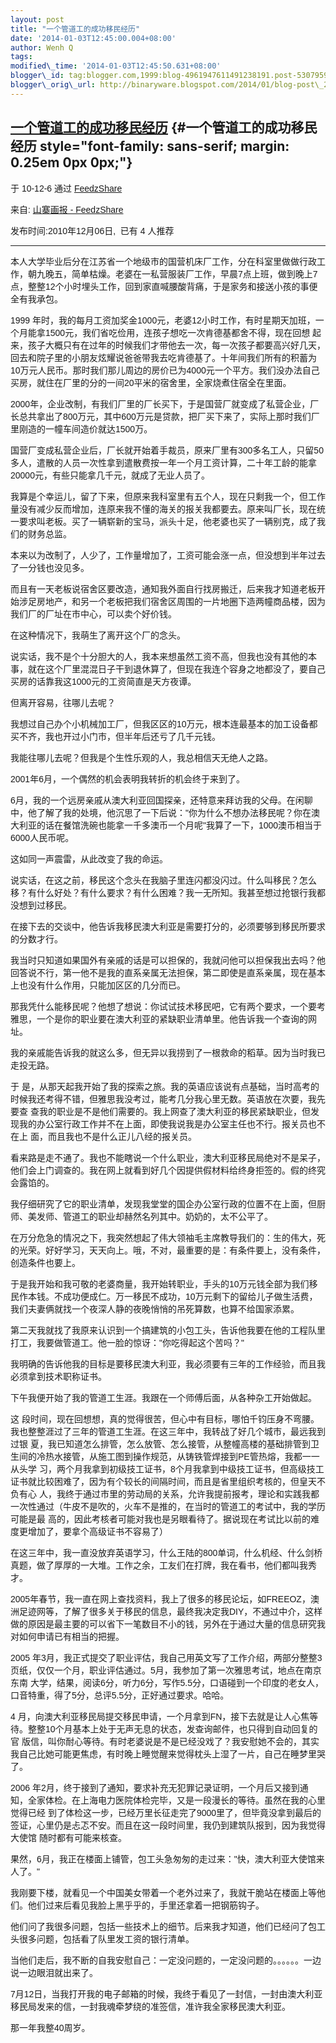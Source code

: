 ```yaml
--- 
layout: post 
title: "一个管道工的成功移民经历" 
date: '2014-01-03T12:45:00.004+08:00' 
author: Wenh Q
tags:
modified\_time: '2014-01-03T12:45:50.631+08:00' 
blogger\_id: tag:blogger.com,1999:blog-4961947611491238191.post-5307959046620565313
blogger\_orig\_url: http://binaryware.blogspot.com/2014/01/blog-post\_2552.html
---
```

<div dir="ltr">

[一个管道工的成功移民经历](http://bigfools.com/2010/12/15582.html) {#一个管道工的成功移民经历 style="font-family: sans-serif; margin: 0.25em 0px 0px;"}
------------------------------------------------------------------

<div style="font-family: sans-serif; margin-bottom: 0.5em;">

于 10-12-6 通过 [FeedzShare](http://www.feedzshare.com/)

</div>



<div style="font-family: sans-serif;">

来自: [山寨画报 - FeedzShare](http://www.feedzshare.com/b/757633/2)  

发布时间:2010年12月06日,  已有 4 人推荐

</div>

------------------------------------------------------------------------

<div style="font-family: sans-serif;">

本人大学毕业后分在江苏省一个地级市的国营机床厂工作，分在科室里做做行政工作，朝九晚五，简单枯燥。老婆在一私营服装厂工作，早晨7点上班，做到晚上7点，整整12个小时埋头工作，回到家直喊腰酸背痛，于是家务和接送小孩的事便全有我承包。

1999
年时，我的每月工资加奖金1000元，老婆12小时工作，有时星期天加班，一个月能拿1500元，我们省吃俭用，连孩子想吃一次肯德基都舍不得，现在回想
起来，孩子大概只有在过年的时候我们才带他去一次，每一次孩子都要高兴好几天，回去和院子里的小朋友炫耀说爸爸带我去吃肯德基了。十年间我们所有的积蓄为
10万元人民币。那时我们那儿周边的房价已为4000元一个平方。我们没办法自己买房，就住在厂里的分的一间20平米的宿舍里，全家烧煮住宿全在里面。

2000年，企业改制，有我们厂里的厂长买下，于是国营厂就变成了私营企业，厂长总共拿出了800万元，其中600万元是贷款，把厂买下来了，实际上那时我们厂里刚造的一幢车间造价就达1500万。

国营厂变成私营企业后，厂长就开始着手裁员，原来厂里有300多名工人，只留50多人，遣散的人员一次性拿到遣散费按一年一个月工资计算，二十年工龄的能拿20000元，有些只能拿几千元，就成了无业人员了。

我算是个幸运儿，留了下来，但原来我科室里有五个人，现在只剩我一个，但工作量没有减少反而增加，连原来我不懂的海关的报关我都要去。原来叫厂长，现在统一要求叫老板。买了一辆崭新的宝马，派头十足，他老婆也买了一辆别克，成了我们的财务总监。

本来以为改制了，人少了，工作量增加了，工资可能会涨一点，但没想到半年过去了一分钱也没见多。

而且有一天老板说宿舍区要改造，通知我外面自行找房搬迁，后来我才知道老板开始涉足房地产，和另一个老板把我们宿舍区周围的一片地圈下造两幢商品楼，因为我们厂的厂址在市中心，可以卖个好价钱。

在这种情况下，我萌生了离开这个厂的念头。

说实话，我不是个十分胆大的人，我本来想虽然工资不高，但我也没有其他的本事，就在这个厂里混混日子干到退休算了，但现在我连个容身之地都没了，要自己买房的话靠我这1000元的工资简直是天方夜谭。

但离开容易，往哪儿去呢？

我想过自己办个小机械加工厂，但我区区的10万元，根本连最基本的加工设备都买不齐，我也开过小门市，但半年后还亏了几千元钱。

我能往哪儿去呢？但我是个生性乐观的人，我总相信天无绝人之路。

2001年6月，一个偶然的机会表明我转折的机会终于来到了。

6月，我的一个远房亲戚从澳大利亚回国探亲，还特意来拜访我的父母。在闲聊中，他了解了我的处境，他沉思了一下后说："你为什么不想办法移民呢？你在澳大利亚的话在餐馆洗碗也能拿一千多澳币一个月呢"我算了一下，1000澳币相当于6000人民币呢。

这如同一声震雷，从此改变了我的命运。

说实话，在这之前，移民这个念头在我脑子里连闪都没闪过。什么叫移民？怎么移？有什么好处？有什么要求？有什么困难？我一无所知。我甚至想过抢银行我都没想到过移民。

在接下去的交谈中，他告诉我移民澳大利亚是需要打分的，必须要够到移民所要求的分数才行。

我当时只知道如果国外有亲戚的话是可以担保的，我就问他可以担保我出去吗？他回答说不行，第一他不是我的直系亲属无法担保，第二即使是直系亲属，现在基本上也没有什么作用，只能加区区的几分而已。

那我凭什么能移民呢？他想了想说：你试试技术移民吧，它有两个要求，一个要考雅思，一个是你的职业要在澳大利亚的紧缺职业清单里。他告诉我一个查询的网址。

我的亲戚能告诉我的就这么多，但无异以我捞到了一根救命的稻草。因为当时我已走投无路。

于
是，从那天起我开始了我的探索之旅。我的英语应该说有点基础，当时高考的时候我还考得不错，但雅思我没考过，能考几分我心里无数。英语放在次要，我先要查
查我的职业是不是他们需要的。我上网查了澳大利亚的移民紧缺职业，但发现我的办公室行政工作并不在上面，即使我说我是办公室主任也不行。报关员也不在上
面，而且我也不是什么正儿八经的报关员。

看来路是走不通了。我也不能瞎说一个什么职业，澳大利亚移民局绝对不是呆子，他们会上门调查的。我在网上就看到好几个因提供假材料给终身拒签的。假的终究会露馅的。

我仔细研究了它的职业清单，发现我堂堂的国企办公室行政的位置不在上面，但厨师、美发师、管道工的职业却赫然名列其中。奶奶的，太不公平了。

在万分危急的情况之下，我突然想起了伟大领袖毛主席教导我们的：生的伟大，死的光荣。好好学习，天天向上。哦，不对，最重要的是：有条件要上，没有条件，创造条件也要上。

于是我开始和我可敬的老婆商量，我开始转职业，手头的10万元钱全部为我们移民作本钱。不成功便成仁。万一移民不成功，10万元剩下的留给儿子做生活费，我们夫妻俩就找一个夜深人静的夜晚悄悄的吊死算数，也算不给国家添累。

第二天我就找了我原来认识到一个搞建筑的小包工头，告诉他我要在他的工程队里打工，我要做管道工。他一脸的惊讶："你吃得起这个苦吗？"

我明确的告诉他我的目标是要移民澳大利亚，我必须要有三年的工作经验，而且我必须拿到技术职称证书。

下午我便开始了我的管道工生涯。我跟在一个师傅后面，从各种杂工开始做起。

这
段时间，现在回想想，真的觉得很苦，但心中有目标，哪怕千钧压身不弯腰。我也整整涯过了三年的管道工生涯。在这三年中，我转战了好几个城市，最远我到过银
夏，我已知道怎么排管，怎么放管、怎么接管，从整幢高楼的基础排管到卫生间的冷热水接管，从施工图到操作规范，从铸铁管焊接到PE管热熔，我都一一从头学
习，两个月我拿到初级技工证书，8个月我拿到中级技工证书，但高级技工证书就比较困难了，因为有个较长的间隔时间，而且是省里组织考核的，但皇天不负有心
人，我终于通过市里的劳动局的关系，允许我提前报考，理论和实践我都一次性通过（牛皮不是吹的，火车不是推的，在当时的管道工的考试中，我的学历可能是最
高的，因此考核者可能对我也是另眼看待了。据说现在考试比以前的难度更增加了，要拿个高级证书不容易了）

在这三年中，我一直没放弃英语学习，什么王陆的800单词，什么机经、什么剑桥真题，做了厚厚的一大堆。工作之余，工友们在打牌，我在看书，他们都叫我秀才。

2005年春节，我一直在网上查找资料，我上了很多的移民论坛，如FREEOZ，澳洲足迹网等，了解了很多关于移民的信息，最终我决定我DIY，不通过中介，这样做的原因是最主要的可以省下一笔数目不小的钱，另外在于通过大量的信息研究我对如何申请已有相当的把握。

2005
年3月，我正式提交了职业评估，我自己用英文写了工作介绍，两部分整整3页纸，仅仅一个月，职业评估通过。5月，我参加了第一次雅思考试，地点在南京东南
大学，结果，阅读6分，听力6分，写作5.5分，口语碰到一个印度的老女人，口音特重，得了5分，总评5.5分，正好通过要求。哈哈。

4
月，向澳大利亚移民局提交移民申请，一个月拿到FN，接下去就是让人心焦等待。整整10个月基本上处于无声无息的状态，发查询邮件，也只得到自动回复的官
版信，叫你耐心等待。有时老婆说是不是已经没戏了？我安慰她不会的，其实我自己比她可能更焦虑，有时晚上睡觉醒来觉得枕头上湿了一片，自己在睡梦里哭了。

2006
年2月，终于接到了通知，要求补充无犯罪记录证明，一个月后又接到通知，全家体检。在上海电力医院体检完毕，又是一段漫长的等待。虽然在我的心里觉得已经
到了体检这一步，已经万里长征走完了9000里了，但毕竟没拿到最后的签证，心里仍是忐忑不安。而且在这一段时间里，我仍到建筑队报到，因为我觉得大使馆
随时都有可能来核查。

果然，6月，我正在楼面上铺管，包工头急匆匆的走过来："快，澳大利亚大使馆来人了。"

我刚要下楼，就看见一个中国美女带着一个老外过来了，我就干脆站在楼面上等他们。他们过来后看见我脸上黑乎乎的，手里还拿着一把钢筋钩子。

他们问了我很多问题，包括一些技术上的细节。后来我才知道，他们已经问了包工头很多问题，包括看了队里发工资的银行清单。

当他们走后，我不断的自我安慰自己：一定没问题的，一定没问题的。。。。。。一边说一边眼泪就出来了。

7月12日，当我打开我的电子邮箱的时候，我终于看见了一封信，一封由澳大利亚移民局发来的信，一封我魂牵梦绕的准签信，准许我全家移民澳大利亚。

那一年我整40周岁。

</div>

</div>
